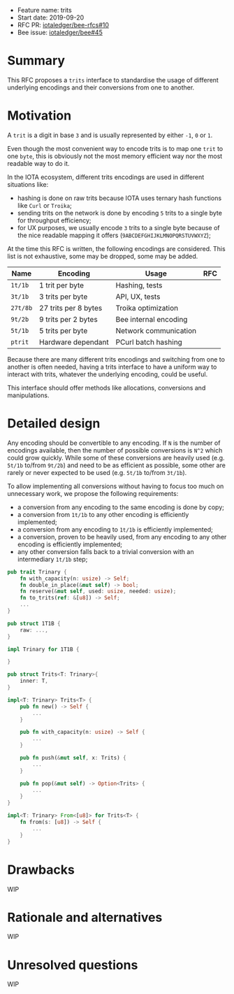 + Feature name: trits
+ Start date: 2019-09-20
+ RFC PR: [iotaledger/bee-rfcs#10](https://github.com/iotaledger/bee-rfcs/pull/10)
+ Bee issue: [iotaledger/bee#45](https://github.com/iotaledger/bee/issues/45)

# Summary

This RFC proposes a `trits` interface to standardise the usage of different underlying encodings and their conversions from one to another.

# Motivation

A `trit` is a digit in base `3` and is usually represented by either `-1`, `0` or `1`.

Even though the most convenient way to encode trits is to map one `trit` to one `byte`, this is obviously not the most memory efficient way nor the most readable way to do it.

In the IOTA ecosystem, different trits encodings are used in different situations like:

- hashing is done on raw trits because IOTA uses ternary hash functions like `Curl` or `Troika`;
- sending trits on the network is done by encoding `5` trits to a single byte for throughput efficiency;
- for UX purposes, we usually encode `3` trits to a single byte because of the nice readable mapping it offers (`9ABCDEFGHIJKLMNOPQRSTUVWXYZ`);

At the time this RFC is written, the following encodings are considered. This list is not exhaustive, some may be dropped, some may be added.

| Name      | Encoding              | Usage                 | RFC |
| --------- | --------------------- | --------------------- | - |
| `1t/1b`   | 1 trit per byte       | Hashing, tests        |   |
| `3t/1b`   | 3 trits per byte      | API, UX, tests        |   |
| `27t/8b`  | 27 trits per 8 bytes  | Troika optimization   |   |
| `9t/2b`   | 9 trits per 2 bytes   | Bee internal encoding |   |
| `5t/1b`   | 5 trits per byte      | Network communication |   |
| `ptrit`   | Hardware dependant    | PCurl batch hashing   |   |

Because there are many different trits encodings and switching from one to another is often needed, having a trits interface to have a uniform way to interact with trits, whatever the underlying encoding, could be useful.

This interface should offer methods like allocations, conversions and manipulations.

# Detailed design

Any encoding should be convertible to any encoding. If `N` is the number of encodings available, then the number of possible conversions is `N^2` which could grow quickly. While some of these conversions are heavily used (e.g. `5t/1b` to/from `9t/2b`) and need to be as efficient as possible, some other are rarely or never expected to be used (e.g. `5t/1b` to/from `3t/1b`).

To allow implementing all conversions without having to focus too much on unnecessary work, we propose the following requirements:
- a conversion from any encoding to the same encoding is done by copy;
- a conversion from `1t/1b` to any other encoding is efficiently implemented;
- a conversion from any encoding to `1t/1b` is efficiently implemented;
- a conversion, proven to be heavily used, from any encoding to any other encoding is efficiently implemented;
- any other conversion falls back to a trivial conversion with an intermediary `1t/1b` step;

```rust
pub trait Trinary {
    fn with_capacity(n: usize) -> Self;
    fn double_in_place(&mut self) -> bool;
    fn reserve(&mut self, used: usize, needed: usize);
    fn to_trits(ref: &[u8]) -> Self;
    ...
}

pub struct 1T1B {
    raw: ...,
}

impl Trinary for 1T1B {

}

pub struct Trits<T: Trinary>{
    inner: T,
}

impl<T: Trinary> Trits<T> {
    pub fn new() -> Self {
        ...
    }

    pub fn with_capacity(n: usize) -> Self {
        ...
    }

    pub fn push(&mut self, x: Trits) {
        ...
    }

    pub fn pop(&mut self) -> Option<Trits> {
        ...
    }
}

impl<T: Trinary> From<[u8]> for Trits<T> {
    fn from(s: [u8]) -> Self {
        ...
    }
}
```

# Drawbacks

WIP

# Rationale and alternatives

WIP

# Unresolved questions

WIP
